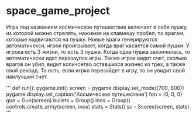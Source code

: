 # space_game_project
Игра под названием космическое путешествие включает в себя пушку, из которой можно стрелять, нажимая на клавиишу пробел, по врагам, 
которые надвигаются на пушку.
Новые враги генерируются автоматичекси, игрок проигрывает, когда враг касается самой пушки. 
У игрока есть 3 жизни, то есть 3 пушки. Когда одна пушка закончилась, то автоматически идет перезаупск игры. Также игрок видит счет, сколько врагов он убил, 
видит количсетво оставшихся жизнес из трех, а также свой рекорд. То есть, если игрко перезайдет в игру, то он увидит свой наилучший счет.

'''
def run():
    pygame.init()
    screen = pygame.display.set_mode((700, 800))
    pygame.display.set_caption('Космическое путешествие')
    fon = (0, 0, 0)
    gun = Gun(screen)
    bullets = Group()
    inos = Group()
    controls.create_army(screen, inos)
    stats = Stats()
    sc - Scores(screen, stats)
'''
